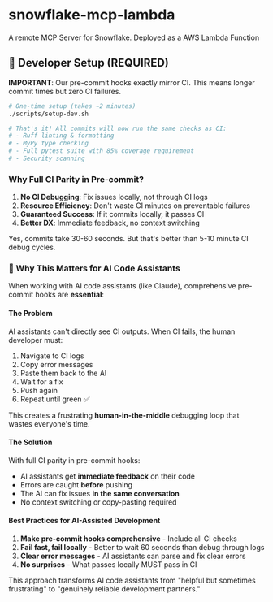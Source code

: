 # snowflake-mcp-lambda
A remote MCP Server for Snowflake. Deployed as a AWS Lambda Function

## 🚀 Developer Setup (REQUIRED)

**IMPORTANT**: Our pre-commit hooks exactly mirror CI. This means longer commit times but zero CI failures.

```bash
# One-time setup (takes ~2 minutes)
./scripts/setup-dev.sh

# That's it! All commits will now run the same checks as CI:
# - Ruff linting & formatting
# - MyPy type checking
# - Full pytest suite with 85% coverage requirement
# - Security scanning
```

### Why Full CI Parity in Pre-commit?

1. **No CI Debugging**: Fix issues locally, not through CI logs
2. **Resource Efficiency**: Don't waste CI minutes on preventable failures
3. **Guaranteed Success**: If it commits locally, it passes CI
4. **Better DX**: Immediate feedback, no context switching

Yes, commits take 30-60 seconds. But that's better than 5-10 minute CI debug cycles.

### 🤖 Why This Matters for AI Code Assistants

When working with AI code assistants (like Claude), comprehensive pre-commit hooks are **essential**:

#### The Problem
AI assistants can't directly see CI outputs. When CI fails, the human developer must:
1. Navigate to CI logs
2. Copy error messages
3. Paste them back to the AI
4. Wait for a fix
5. Push again
6. Repeat until green ✅

This creates a frustrating **human-in-the-middle** debugging loop that wastes everyone's time.

#### The Solution
With full CI parity in pre-commit hooks:
- AI assistants get **immediate feedback** on their code
- Errors are caught **before** pushing
- The AI can fix issues **in the same conversation**
- No context switching or copy-pasting required

#### Best Practices for AI-Assisted Development
1. **Make pre-commit hooks comprehensive** - Include all CI checks
2. **Fail fast, fail locally** - Better to wait 60 seconds than debug through logs
3. **Clear error messages** - AI assistants can parse and fix clear errors
4. **No surprises** - What passes locally MUST pass in CI

This approach transforms AI code assistants from "helpful but sometimes frustrating" to "genuinely reliable development partners."
